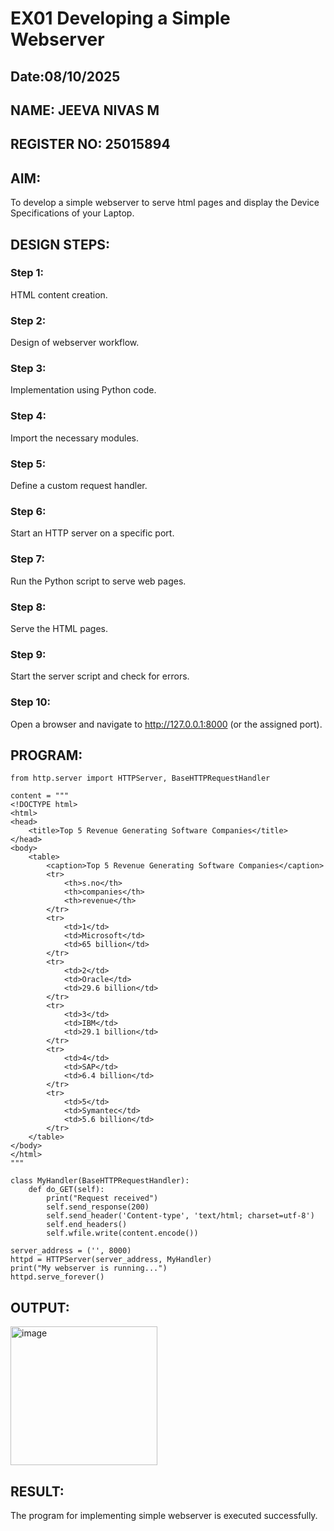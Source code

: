 # EX01 Developing a Simple Webserver
## Date:08/10/2025
## NAME: JEEVA NIVAS M
## REGISTER NO: 25015894

## AIM:
To develop a simple webserver to serve html pages and display the Device Specifications of your Laptop.

## DESIGN STEPS:
### Step 1: 
HTML content creation.

### Step 2:
Design of webserver workflow.

### Step 3:
Implementation using Python code.

### Step 4:
Import the necessary modules.

### Step 5:
Define a custom request handler.

### Step 6:
Start an HTTP server on a specific port.

### Step 7:
Run the Python script to serve web pages.

### Step 8:
Serve the HTML pages.

### Step 9:
Start the server script and check for errors.

### Step 10:
Open a browser and navigate to http://127.0.0.1:8000 (or the assigned port).

## PROGRAM:
```
from http.server import HTTPServer, BaseHTTPRequestHandler

content = """
<!DOCTYPE html>
<html>
<head>
    <title>Top 5 Revenue Generating Software Companies</title>
</head>
<body>
    <table>
        <caption>Top 5 Revenue Generating Software Companies</caption>
        <tr>
            <th>s.no</th>
            <th>companies</th>
            <th>revenue</th>
        </tr>
        <tr>
            <td>1</td>
            <td>Microsoft</td>
            <td>65 billion</td>
        </tr>
        <tr>
            <td>2</td>
            <td>Oracle</td>
            <td>29.6 billion</td>
        </tr>
        <tr>
            <td>3</td>
            <td>IBM</td>
            <td>29.1 billion</td>
        </tr>
        <tr>
            <td>4</td>
            <td>SAP</td>
            <td>6.4 billion</td>
        </tr>
        <tr>
            <td>5</td>
            <td>Symantec</td>
            <td>5.6 billion</td>
        </tr>
    </table>
</body>
</html>
"""

class MyHandler(BaseHTTPRequestHandler):
    def do_GET(self):
        print("Request received")
        self.send_response(200)
        self.send_header('Content-type', 'text/html; charset=utf-8')
        self.end_headers()
        self.wfile.write(content.encode())

server_address = ('', 8000)
httpd = HTTPServer(server_address, MyHandler)
print("My webserver is running...")
httpd.serve_forever()
```

## OUTPUT:
<img width="235" height="222" alt="image" src="https://github.com/user-attachments/assets/63671854-29f1-45c7-9a76-996199638922" />


## RESULT:
The program for implementing simple webserver is executed successfully.
